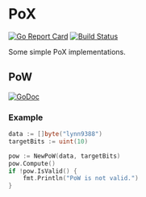 # PoX

[![Go Report Card](https://goreportcard.com/badge/github.com/lynn9388/pox)](https://goreportcard.com/report/github.com/lynn9388/pox)
[![Build Status](https://travis-ci.com/lynn9388/pox.svg?branch=master)](https://travis-ci.com/lynn9388/pox)

Some simple PoX implementations.

## PoW

[![GoDoc](https://godoc.org/github.com/lynn9388/pox/pow?status.svg)](https://godoc.org/github.com/lynn9388/pox/pow)

### Example

```go
data := []byte("lynn9388")
targetBits := uint(10)

pow := NewPoW(data, targetBits)
pow.Compute()
if !pow.IsValid() {
	fmt.Println("PoW is not valid.")
}
```
